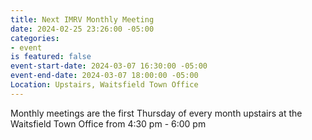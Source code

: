 ```yaml
---
title: Next IMRV Monthly Meeting
date: 2024-02-25 23:26:00 -05:00
categories:
- event
is featured: false
event-start-date: 2024-03-07 16:30:00 -05:00
event-end-date: 2024-03-07 18:00:00 -05:00
Location: Upstairs, Waitsfield Town Office
---
```


Monthly meetings are the first Thursday of every month upstairs at the Waitsfield Town Office from 4:30 pm - 6:00 pm 